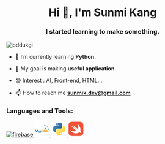 <h1 align="center">Hi 👋, I'm Sunmi Kang</h1>
<h3 align="center">I started learning to make something.</h3>

<p align="left"> <img src="https://komarev.com/ghpvc/?username=oddukgi&label=Profile%20views&color=0e75b6&style=flat" alt="oddukgi" /> </p>

- 🌱 I’m currently learning **Python.**

- 📱 My goal is making **useful application.**

- 😎 Interest : AI, Front-end, HTML... 

- 📫 How to reach me **sunmik.dev@gmail.com**

<h3 align="left">Languages and Tools:</h3>
<p align="left"> <a href="https://firebase.google.com/" target="_blank" rel="noreferrer"> <img src="https://www.vectorlogo.zone/logos/firebase/firebase-icon.svg" alt="firebase" width="40" height="40"/> </a> <a href="https://www.mysql.com/" target="_blank" rel="noreferrer"> <img src="https://raw.githubusercontent.com/devicons/devicon/master/icons/mysql/mysql-original-wordmark.svg" alt="mysql" width="40" height="40"/> </a> <a href="https://www.python.org" target="_blank" rel="noreferrer"> <img src="https://raw.githubusercontent.com/devicons/devicon/master/icons/python/python-original.svg" alt="python" width="40" height="40"/> </a> <a href="https://developer.apple.com/swift/" target="_blank" rel="noreferrer"> <img src="https://raw.githubusercontent.com/devicons/devicon/master/icons/swift/swift-original.svg" alt="swift" width="40" height="40"/> </a> </p>
